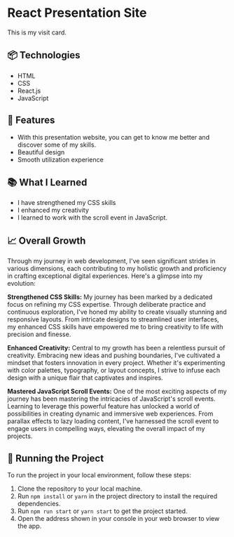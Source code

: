 # React Presentation Site

This is my visit card.

## 📦 Technologies
- HTML
- CSS
- React.js
- JavaScript

## 🦄 Features
- With this presentation website, you can get to know me better and discover some of my skills.
- Beautiful design
- Smooth utilization experience

## 📚 What I Learned
- I have strengthened my CSS skills
- I enhanced my creativity
- I learned to work with the scroll event in JavaScript.

## 📈 Overall Growth
Through my journey in web development, I've seen significant strides in various dimensions, each contributing to my holistic growth and proficiency in crafting exceptional digital experiences. Here's a glimpse into my evolution:

**Strengthened CSS Skills:**
My journey has been marked by a dedicated focus on refining my CSS expertise. Through deliberate practice and continuous exploration, I've honed my ability to create visually stunning and responsive layouts. From intricate designs to streamlined user interfaces, my enhanced CSS skills have empowered me to bring creativity to life with precision and finesse.

**Enhanced Creativity:**
Central to my growth has been a relentless pursuit of creativity. Embracing new ideas and pushing boundaries, I've cultivated a mindset that fosters innovation in every project. Whether it's experimenting with color palettes, typography, or layout concepts, I strive to infuse each design with a unique flair that captivates and inspires.

**Mastered JavaScript Scroll Events:**
One of the most exciting aspects of my journey has been mastering the intricacies of JavaScript's scroll events. Learning to leverage this powerful feature has unlocked a world of possibilities in creating dynamic and immersive web experiences. From parallax effects to lazy loading content, I've harnessed the scroll event to engage users in compelling ways, elevating the overall impact of my projects.

## 🚦 Running the Project
To run the project in your local environment, follow these steps:

1. Clone the repository to your local machine.
2. Run `npm install` or `yarn` in the project directory to install the required dependencies.
3. Run `npm run start` or `yarn start` to get the project started.
4. Open the address shown in your console in your web browser to view the app.
